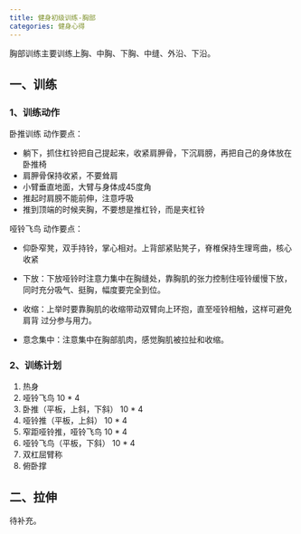 ```yaml
---
title: 健身初级训练-胸部
categories: 健身心得
---
```

胸部训练主要训练上胸、中胸、下胸、中缝、外沿、下沿。
## 一、训练
### 1、训练动作
卧推训练
动作要点：
- 躺下，抓住杠铃把自己提起来，收紧肩胛骨，下沉肩膀，再把自己的身体放在卧推椅
- 肩胛骨保持收紧，不要耸肩
- 小臂垂直地面，大臂与身体成45度角
- 推起时肩膀不能前伸，注意呼吸
- 推到顶端的时候夹胸，不要想是推杠铃，而是夹杠铃

哑铃飞鸟
动作要点：
- 仰卧窄凳，双手持铃，掌心相对。上背部紧贴凳子，脊椎保持生理弯曲，核心收紧

- 下放：下放哑铃时注意力集中在胸缝处，靠胸肌的张力控制住哑铃缓慢下放，同时充分吸气、挺胸，幅度要完全到位。

- 收缩：上举时要靠胸肌的收缩带动双臂向上环抱，直至哑铃相触，这样可避免肩背 过分参与用力。

- 意念集中：注意集中在胸部肌肉，感觉胸肌被拉扯和收缩。

### 2、训练计划
1. 热身
1. 哑铃飞鸟 10 * 4
1. 卧推（平板，上斜，下斜） 10 * 4
1. 哑铃推（平板，上斜） 10 * 4
1. 窄距哑铃推，哑铃飞鸟 10 * 4
1. 哑铃飞鸟（平板，下斜） 10 * 4
1. 双杠屈臂称
1. 俯卧撑
## 二、拉伸
待补充。